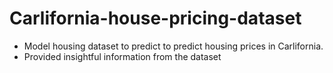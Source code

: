 # Carlifornia-house-pricing-dataset
* Model housing dataset to predict to predict housing prices in Carlifornia. 
* Provided insightful information from the dataset
